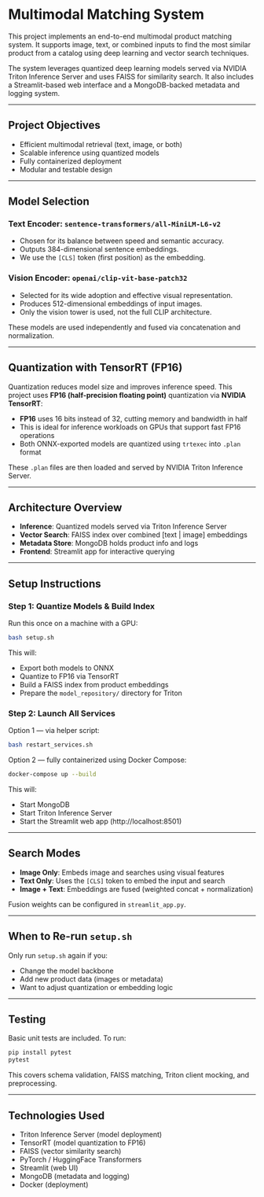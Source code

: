 # Multimodal Matching System

This project implements an end-to-end multimodal product matching system. It supports image, text, or combined inputs to find the most similar product from a catalog using deep learning and vector search techniques.

The system leverages quantized deep learning models served via NVIDIA Triton Inference Server and uses FAISS for similarity search. It also includes a Streamlit-based web interface and a MongoDB-backed metadata and logging system.

---

## Project Objectives

- Efficient multimodal retrieval (text, image, or both)
- Scalable inference using quantized models
- Fully containerized deployment
- Modular and testable design

---

## Model Selection

### Text Encoder: `sentence-transformers/all-MiniLM-L6-v2`
- Chosen for its balance between speed and semantic accuracy.
- Outputs 384-dimensional sentence embeddings.
- We use the `[CLS]` token (first position) as the embedding.

### Vision Encoder: `openai/clip-vit-base-patch32`
- Selected for its wide adoption and effective visual representation.
- Produces 512-dimensional embeddings of input images.
- Only the vision tower is used, not the full CLIP architecture.

These models are used independently and fused via concatenation and normalization.

---

## Quantization with TensorRT (FP16)

Quantization reduces model size and improves inference speed. This project uses **FP16 (half-precision floating point)** quantization via **NVIDIA TensorRT**:

- **FP16** uses 16 bits instead of 32, cutting memory and bandwidth in half
- This is ideal for inference workloads on GPUs that support fast FP16 operations
- Both ONNX-exported models are quantized using `trtexec` into `.plan` format

These `.plan` files are then loaded and served by NVIDIA Triton Inference Server.

---

## Architecture Overview

- **Inference**: Quantized models served via Triton Inference Server
- **Vector Search**: FAISS index over combined [text | image] embeddings
- **Metadata Store**: MongoDB holds product info and logs
- **Frontend**: Streamlit app for interactive querying

---

## Setup Instructions

### Step 1: Quantize Models & Build Index

Run this once on a machine with a GPU:

```bash
bash setup.sh
```

This will:
- Export both models to ONNX
- Quantize to FP16 via TensorRT
- Build a FAISS index from product embeddings
- Prepare the `model_repository/` directory for Triton

### Step 2: Launch All Services

Option 1 — via helper script:

```bash
bash restart_services.sh
```

Option 2 — fully containerized using Docker Compose:

```bash
docker-compose up --build
```

This will:
- Start MongoDB
- Start Triton Inference Server
- Start the Streamlit web app (http://localhost:8501)

---

## Search Modes

- **Image Only**: Embeds image and searches using visual features
- **Text Only**: Uses the `[CLS]` token to embed the input and search
- **Image + Text**: Embeddings are fused (weighted concat + normalization)

Fusion weights can be configured in `streamlit_app.py`.

---

## When to Re-run `setup.sh`

Only run `setup.sh` again if you:
- Change the model backbone
- Add new product data (images or metadata)
- Want to adjust quantization or embedding logic

---

## Testing

Basic unit tests are included. To run:

```bash
pip install pytest
pytest
```

This covers schema validation, FAISS matching, Triton client mocking, and preprocessing.

---

## Technologies Used

- Triton Inference Server (model deployment)
- TensorRT (model quantization to FP16)
- FAISS (vector similarity search)
- PyTorch / HuggingFace Transformers
- Streamlit (web UI)
- MongoDB (metadata and logging)
- Docker (deployment)

